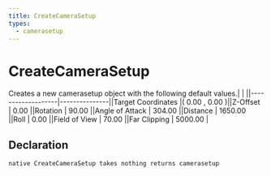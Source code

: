 ```yaml
---
title: CreateCameraSetup
types:
  - camerasetup
---
```


# CreateCameraSetup
Creates a new camerasetup object with the following default values.|                   |               ||-------------------|---------------||Target Coordinates |( 0.00 , 0.00 )||Z-Offset           | 0.00          ||Rotation           | 90.00         ||Angle of Attack    | 304.00        ||Distance           | 1650.00       ||Roll               | 0.00          ||Field of View      | 70.00         ||Far Clipping       | 5000.00       |

## Declaration

```
native CreateCameraSetup takes nothing returns camerasetup
```
